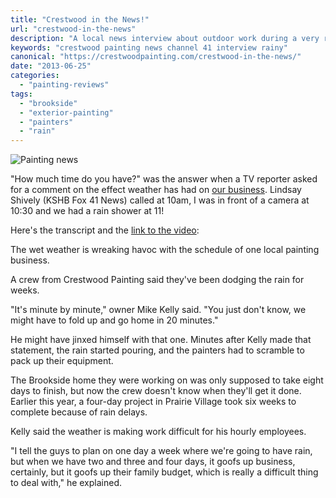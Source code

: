 ```yaml
---
title: "Crestwood in the News!"
url: "crestwood-in-the-news"
description: "A local news interview about outdoor work during a very rainy Kansas City summer."
keywords: "crestwood painting news channel 41 interview rainy"
canonical: "https://crestwoodpainting.com/crestwood-in-the-news/"
date: "2013-06-25"
categories:
  - "painting-reviews"
tags:
  - "brookside"
  - "exterior-painting"
  - "painters"
  - "rain"
---
```


![Painting news](/images/Painting-news.jpg)

"How much time do you have?" was the answer when a TV reporter asked for a comment on the effect weather has had on [our business](https://crestwoodpainting.com/exterior-painting-kansas-city/). Lindsay Shively (KSHB Fox 41 News) called at 10am, I was in front of a camera at 10:30 and we had a rain shower at 11!

Here's the transcript and the [link to the video](https://web.archive.org/web/20130811035433/http://www.kshb.com:80/dpp/weather/weather_news/wet-weather-is-bad-news-for-painting-business):

The wet weather is wreaking havoc with the schedule of one local painting business.

A crew from Crestwood Painting said they've been dodging the rain for weeks.

"It's minute by minute," owner Mike Kelly said. "You just don't know, we might have to fold up and go home in 20 minutes."

He might have jinxed himself with that one. Minutes after Kelly made that statement, the rain started pouring, and the painters had to scramble to pack up their equipment.

The Brookside home they were working on was only supposed to take eight days to finish, but now the crew doesn't know when they'll get it done. Earlier this year, a four-day project in Prairie Village took six weeks to complete because of rain delays.

Kelly said the weather is making work difficult for his hourly employees.

"I tell the guys to plan on one day a week where we're going to have rain, but when we have two and three and four days, it goofs up business, certainly, but it goofs up their family budget, which is really a difficult thing to deal with," he explained.
